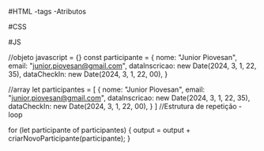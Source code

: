 #HTML 
    -tags
    -Atributos 


#CSS


#JS 

//objeto javascript = {}
const participante = {
    nome: "Junior Piovesan",
    email: "junior.piovesan@gmail.com",
    dataInscricao: new Date(2024, 3, 1, 22, 35),
    dataCheckIn: new Date(2024, 3, 1, 22, 00),
}

//array
let participantes = [
    {
        nome: "Junior Piovesan",
        email: "junior.piovesan@gmail.com",
        dataInscricao: new Date(2024, 3, 1, 22, 35),
        dataCheckIn: new Date(2024, 3, 1, 22, 00),
    }
]
 //Estrutura de repetição - loop

for (let participante of participantes) {
    output = output + criarNovoParticipante(participante);
  }